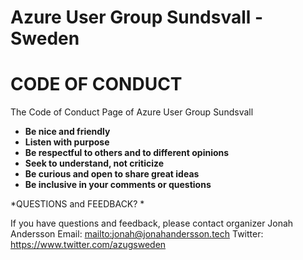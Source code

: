 # Azure User Group Sundsvall - Sweden
# CODE OF CONDUCT

The Code of Conduct Page of Azure User Group Sundsvall

* **Be nice and friendly**
* **Listen with purpose**
* **Be respectful to others and to different opinions**
* **Seek to understand, not criticize**
* **Be curious and open to share great ideas**
* **Be inclusive in your comments or questions**

*QUESTIONS and FEEDBACK? *

If you have questions and feedback, please contact organizer Jonah Andersson
Email: [mailto:jonah@jonahandersson.tech](jonah@jonahandersson.tech)
Twitter: https://www.twitter.com/azugsweden
